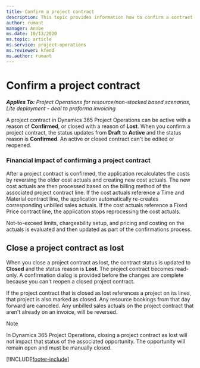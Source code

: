 ```yaml
---
title: Confirm a project contract
description: This topic provides information how to confirm a contract in Project Operations.
author: rumant
manager: Annbe
ms.date: 10/13/2020
ms.topic: article
ms.service: project-operations
ms.reviewer: kfend 
ms.author: rumant
---
```


# Confirm a project contract

_**Applies To:** Project Operations for resource/non-stocked based scenarios, Lite deployment - deal to proforma invoicing_

A project contract in Dynamics 365 Project Operations can be active with a reason of **Confirmed**, or closed with a reason of **Lost**. When you confirm a project contract, the status updates from **Draft** to **Active** and the status reason is **Confirmed**. An active or closed contract can't be edited or reopened. 

### Financial impact of confirming a project contract

After a project contract is confirmed, the application recalculates the costs by reversing the older cost actuals and creating new cost actuals. The new cost actuals are then processed based on the billing method of the associated project contract line. If the cost actuals reference a Time and Material contract line, the application automatically re-creates corresponding unbilled sales actuals. If the cost actuals reference a Fixed Price contract line, the application stops reprocessing the cost actuals.

Not-to-exceed limits, chargeability setup, and pricing and costing on the actuals is evaluated and then updated as part of the confirmations process.

## Close a project contract as lost

When you close a project contract as lost, the contract status is updated to **Closed** and the status reason is **Lost**. The project contract becomes read-only. A confirmation dialog is provided before the changes are complete because you can't reopen a closed project contract.

If the project contract that is closed as lost references a project on its lines, that project is also marked as closed. Any resource bookings from that day forward are canceled. Any unbilled sales actuals on the project contract that aren't already on an invoice, will be reversed.

> [!NOTE]
> In Dynamics 365 Project Operations, closing a project contract as lost will not impact that status of the associated opportunity. The opportunity will remain open and must be manually closed.


[!INCLUDE[footer-include](../../includes/footer-banner.md)]